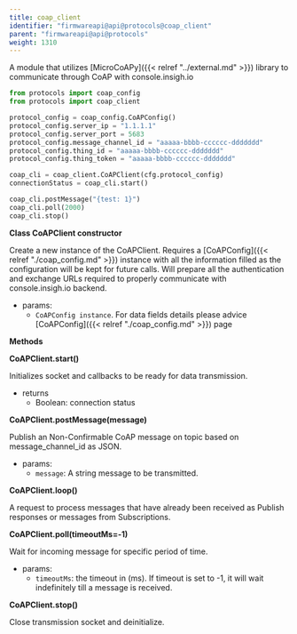 ```yaml
---
title: coap_client
identifier: "firmwareapi@api@protocols@coap_client"
parent: "firmwareapi@api@protocols"
weight: 1310
---
```


A module that utilizes [MicroCoAPy]({{< relref "../external.md" >}}) library to communicate through CoAP with console.insigh.io

```python
from protocols import coap_config
from protocols import coap_client

protocol_config = coap_config.CoAPConfig()
protocol_config.server_ip = "1.1.1.1"
protocol_config.server_port = 5683
protocol_config.message_channel_id = "aaaaa-bbbb-cccccc-ddddddd"
protocol_config.thing_id = "aaaaa-bbbb-cccccc-ddddddd"
protocol_config.thing_token = "aaaaa-bbbb-cccccc-ddddddd"

coap_cli = coap_client.CoAPClient(cfg.protocol_config)
connectionStatus = coap_cli.start()

coap_cli.postMessage("{test: 1}")
coap_cli.poll(2000)
coap_cli.stop()
```

**Class CoAPClient constructor**

Create a new instance of the CoAPClient. Requires a [CoAPConfig]({{< relref "./coap_config.md" >}}) instance with all the information filled as the configuration will be kept for future calls. Will prepare all the authentication and exchange URLs required to properly communicate with console.insigh.io backend.

- params:
  - `CoAPConfig instance`. For data fields details please advice [CoAPConfig]({{< relref "./coap_config.md" >}}) page

**Methods**

**CoAPClient.start()**

Initializes socket and callbacks to be ready for data transmission.

- returns
  - Boolean: connection status

**CoAPClient.postMessage(message)**

Publish an Non-Confirmable CoAP message on topic based on message_channel_id as JSON.

- params:
  - `message`: A string message to be transmitted.

**CoAPClient.loop()**

A request to process messages that have already been received as Publish responses or messages from Subscriptions.

**CoAPClient.poll(timeoutMs=-1)**

Wait for incoming message for specific period of time.

- params:
  - `timeoutMs`: the timeout in (ms). If timeout is set to -1, it will wait indefinitely till a message is received.

**CoAPClient.stop()**

Close transmission socket and deinitialize.
